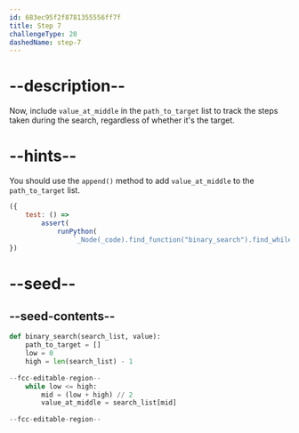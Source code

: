 ```yaml
---
id: 683ec95f2f8781355556ff7f
title: Step 7
challengeType: 20
dashedName: step-7
---
```


# --description--

Now, include `value_at_middle` in the `path_to_target` list to track the steps taken during the search, regardless of whether it's the target.

# --hints--

You should use the `append()` method to add `value_at_middle` to the `path_to_target` list.

```js
({
    test: () =>
        assert(
            runPython(
                `_Node(_code).find_function("binary_search").find_whiles()[0].find_body().is_equivalent("mid = (low + high) // 2 \\nvalue_at_middle = search_list[mid] \\npath_to_target.append(value_at_middle)")`))
})
```

# --seed--

## --seed-contents--

```py
def binary_search(search_list, value):
    path_to_target = []
    low = 0
    high = len(search_list) - 1
    
--fcc-editable-region--
    while low <= high:
        mid = (low + high) // 2
        value_at_middle = search_list[mid]
        
--fcc-editable-region--
```
